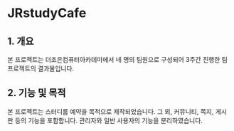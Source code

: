 # JRstudyCafe

## 1. 개요
  본 프로젝트는 더조은컴퓨터아카데미에서 네 명의 팀원으로 구성되어 3주간 진행한 팀프로젝트의 결과물입니다.

  
## 2. 기능 및 목적
  본 프로젝트는 스터디룸 예약을 목적으로 제작되었습니다.
  그 외, 커뮤니티, 쪽지, 게시판 등의 기능을 포함합니다.
  관리자와 일반 사용자의 기능을 분리하였습니다.
  
